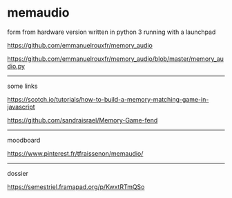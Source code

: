 # memaudio
form from hardware version written in python 3 running with a launchpad

<https://github.com/emmanuelrouxfr/memory_audio>

<https://github.com/emmanuelrouxfr/memory_audio/blob/master/memory_audio.py>

---
some links

<https://scotch.io/tutorials/how-to-build-a-memory-matching-game-in-javascript>

<https://github.com/sandraisrael/Memory-Game-fend>

---
moodboard

<https://www.pinterest.fr/tfraissenon/memaudio/>

---
dossier

<https://semestriel.framapad.org/p/KwxtRTmQSo>
